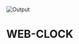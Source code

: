![Output](https://user-images.githubusercontent.com/53052899/129949170-31bfcc5f-0dc6-4dad-bbd7-a7c967fa763e.PNG)
# WEB-CLOCK
